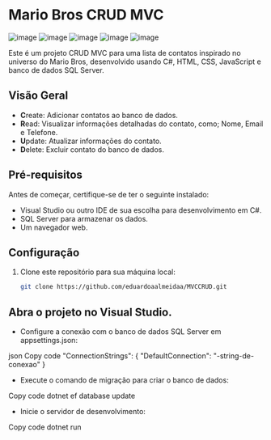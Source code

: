 # Mario Bros CRUD MVC

![image](https://github.com/eduardoaalmeidaa/MVCCRUD/assets/89856553/485a5855-0a78-4b46-809c-2c411f738609)
![image](https://github.com/eduardoaalmeidaa/MVCCRUD/assets/89856553/8ddf6a7a-5c1b-40f0-9bb1-03396697b9ec)
![image](https://github.com/eduardoaalmeidaa/MVCCRUD/assets/89856553/043d7cbe-6982-4808-8663-da3a4b748aa2)
![image](https://github.com/eduardoaalmeidaa/MVCCRUD/assets/89856553/8f6cb296-f666-4c5d-94a1-0ee85173508a)
![image](https://github.com/eduardoaalmeidaa/MVCCRUD/assets/89856553/78b756ca-0d87-4ad8-b2e0-b6e1c1474fb3)

Este é um projeto CRUD MVC para uma lista de contatos inspirado no universo do Mario Bros, desenvolvido usando C#, HTML, CSS, JavaScript e banco de dados SQL Server.

## Visão Geral

- **C**reate: Adicionar contatos ao banco de dados.
- **R**ead: Visualizar informações detalhadas do contato, como; Nome, Email e Telefone.
- **U**pdate: Atualizar informações do contato.
- **D**elete: Excluir contato do banco de dados.

## Pré-requisitos

Antes de começar, certifique-se de ter o seguinte instalado:

- Visual Studio ou outro IDE de sua escolha para desenvolvimento em C#.
- SQL Server para armazenar os dados.
- Um navegador web.

## Configuração

1. Clone este repositório para sua máquina local:

   ```bash
   git clone https://github.com/eduardoaalmeidaa/MVCCRUD.git

## Abra o projeto no Visual Studio.

- Configure a conexão com o banco de dados SQL Server em appsettings.json:

json
Copy code
"ConnectionStrings": {
    "DefaultConnection": "-string-de-conexao"
}

 - Execute o comando de migração para criar o banco de dados:

Copy code
dotnet ef database update

- Inicie o servidor de desenvolvimento:

Copy code
dotnet run
